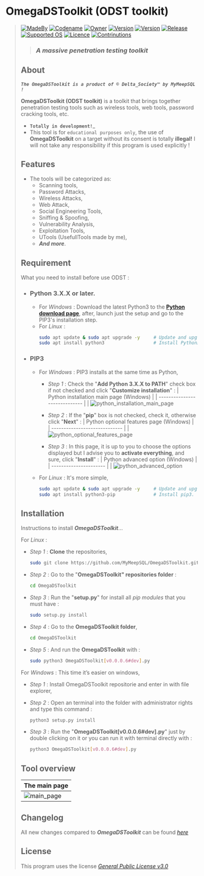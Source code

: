 # **OmegaDSToolkit (ODST toolkit)**
> [![MadeBy](https://img.shields.io/badge/Made%20by-Thomas%20Pellissier-informational?style=flat-square)]()
[![Codename](https://img.shields.io/badge/Codename-MyMeepSQL-informational?style=flat-square)]()
[![Owner](https://img.shields.io/badge/Owner-©%20Delta_Society™-informational?style=flat-square)]()
[![Version](https://img.shields.io/badge/Version-0.0.0.8-brightgreen?style=flat-square)]()
[![Version](https://img.shields.io/badge/Language-Python3/Bash-brightgreen?style=flat-square)]()
[![Release](https://img.shields.io/badge/Release-Stable-success?style=flat-square)]()
[![Supported OS](https://img.shields.io/badge/Supported%20OS-Linux-brightgreen?style=flat-square)]()
[![Licence](https://img.shields.io/badge/License-GNU--GPL--3.0-important?style=flat-square)]()
[![Contrinutions](https://img.shields.io/badge/Contributions-Open%20!-yellow?style=flat-square)]()
> >  ### _**A massive penetration testing toolkit**_
> 
> ## About
> _**`The OmegaDSToolkit is a product of © Delta_Society™ by MyMeepSQL !`**_
>
>  **OmegaDSToolkit (ODST toolkit)** is a toolkit that brings together penetration testing tools such as wireless tools, web tools, password cracking tools, etc.
>  
> * **`Totally in development!`**_
> * This tool is for `educational purposes only`, the use of **OmegaDSToolkit** on a target without its consent is totally **illegal!** I will not take any responsibility if this program is used explicitly !
> 
> ## Features
> * The tools will be categorized as: 
>   * Scanning tools,
>   * Password Attacks, 
>   * Wireless Attacks,
>   * Web Attack,
>   * Social Engineering Tools,
>   * Sniffing & Spoofing,
>   * Vulnerability Analysis,
>   * Exploitation Tools,
>   * UTools (UsefullTools made by me),
>   * _**And more**_.
> 
> ## Requirement
> What you need to install before use ODST :
>  * ### **Python 3.X.X** or later.
>     * For _Windows_ : Download the latest Python3 to the **[Python download page](https://www.python.org/downloads/)**, after, launch just the setup and go to the PIP3's installation step.
>     * For _Linux_ : 
>       ```bash
>       sudo apt update & sudo apt upgrade -y     # Update and upgrade your system, if doesn't mad,
>       sudo apt install python3                  # Install Python3.
>       ```
>  * ### **PIP3**
>     * For _Windows_ : PIP3 installs at the same time as Python,
>       * _Step 1_ : Check the "**Add Python 3.X.X to PATH**" check box if not checked and click "**Customize installation**" :
>         | Python installation main page (Windows) | 
>         | ----------------------------- | 
>         | ![python_installation_main_page](https://github.com/MyMeepSQL/OmegaDSToolkit/blob/main/Screens/python3_%231.png)  
>         
>       * _Step 2_ : If the "**pip**" box is not checked, check it, otherwise click "**Next**" :
>         | Python optional features page (Windows) |  
>         | ----------------------------- | 
>         | ![python_optional_features_page](https://github.com/MyMeepSQL/OmegaDSToolkit/blob/main/Screens/python3_%232.png) 
>         
>       * _Step 3_ : In this page, it is up to you to choose the options displayed but I advise you to **activate everything**, and sure, click "**Install**" :
>         | Python advanced option (Windows) |  
>         | ---------------------- | 
>         | ![python_advanced_option](https://github.com/MyMeepSQL/OmegaDSToolkit/blob/main/Screens/python3_%233.png) 
>         
>     * For _Linux_ : It's more simple,
>       ```bash
>       sudo apt update & sudo apt upgrade -y     # Update and upgrade your system, if doesn't mad,
>       sudo apt install python3-pip              # Install pip3.
>       ```
> 
> ## Installation
> Instructions to install ***OmegaDSToolkit***...
> 
> For _Linux_ :
>   * _Step 1_ : **Clone** the repositories,
>     ```bash
>     sudo git clone https://github.com/MyMeepSQL/OmegaDSToolkit.git
>     ```
>   * _Step 2_ : Go to the "**OmegaDSToolkit" repositories folder** :
>     ```bash
>     cd OmegaDSToolkit
>     ```
>   * _Step 3_ : Run the "**setup.py**" for install all _pip modules_ that you must have :
>     ```bash
>     sudo setup.py install
>     ```
>   * _Step 4_ : Go to the **OmegaDSToolkit folder**,
>     ```bash
>     cd OmegaDSToolkit
>     ```
>   * _Step 5_ : And run the **OmegaDSToolkit** with :
>     ```bash
>     sudo python3 OmegaDSToolkit[v0.0.0.6#dev].py
>     ```
>  
> For _Windows_ : This time it’s easier on windows,
>   * _Step 1_ : Install OmegaDSToolkit repositorie and enter in with file explorer,
>   * _Step 2_ : Open an terminal into the folder with administrator rights and type this command :
>     ```bash
>     python3 setup.py install
>     ```
>
>   * _Step 3_ : Run the "**OmegaDSToolkit[v0.0.0.6#dev].py**" just by double clicking on it or you can run it with terminal directly with :
>     ```bash
>     python3 OmegaDSToolkit[v0.0.0.6#dev].py
>     ```
>   
> ## Tool overview
> | The main page | 
> | ------------- | 
> | ![main_page](https://github.com/MyMeepSQL/OmegaDSToolkit/blob/main/Screens/odst_main_page.PNG)  |
> 
> ## Changelog
> All new changes compared to _**OmegaDSToolkit**_ can be found _[here](https://github.com/MyMeepSQL/OmegaDSToolkit/blob/main/CHANGLOG.md)_
> 
> ## License 
> This program uses the license _[General Public License v3.0](https://github.com/MyMeepSQL/OmegaDSToolki)_
